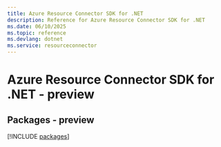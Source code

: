 ```yaml
---
title: Azure Resource Connector SDK for .NET
description: Reference for Azure Resource Connector SDK for .NET
ms.date: 06/10/2025
ms.topic: reference
ms.devlang: dotnet
ms.service: resourceconnector
---
```

# Azure Resource Connector SDK for .NET - preview
## Packages - preview
[!INCLUDE [packages](resource-connector-index.md)]